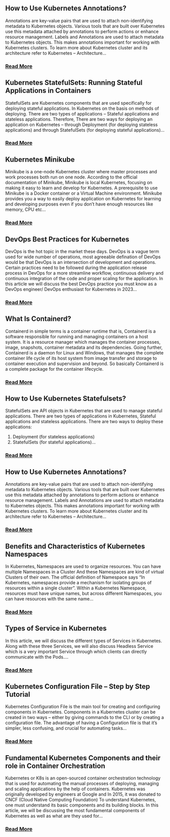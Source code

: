 ## How to Use Kubernetes Annotations?
Annotations are key-value pairs that are used to attach non-identifying metadata to Kubernetes objects. Various tools that are built over Kubernetes use this metadata attached by annotations to perform actions or enhance resource management. Labels and Annotations are used to attach metadata to Kubernetes objects. This makes annotations important for working with Kubernetes clusters. To learn more about Kubernetes cluster and its architecture refer to Kubernetes – Architecture...
### [Read More](https://www.geeksforgeeks.org/how-to-use-kubernetes-annotations/)

## Kubernetes StatefulSets: Running Stateful Applications in Containers
StatefulSets are Kubernetes components that are used specifically for deploying stateful applications. In Kubernetes on the basis on methods of deploying. There are two types of applications – Stateful applications and stateless applications. Therefore, There are two ways for deploying an application on Kubernetes – through Deployment (for deploying stateless applications) and through StatefulSets (for deploying stateful applications)...
### [Read More](https://www.geeksforgeeks.org/kubernetes-statefulsets-running-stateful-applications-in-containers/)

## Kubernetes Minikube
Minikube is a one-node Kubernetes cluster where master processes and work processes both run on one node. According to the official documentation of Minikube, Minikube is local Kubernetes, focusing on making it easy to learn and develop for Kubernetes. A prerequisite to use Minikube is a Docker container or a Virtual Machine environment. Minikube provides you a way to easily deploy application on Kubernetes for learning and developing purposes even if you don’t have enough resources like memory, CPU etc...
### [Read More](https://www.geeksforgeeks.org/kubernetes-minikube/)

## DevOps Best Practices for Kubernetes
DevOps is the hot topic in the market these days. DevOps is a vague term used for wide number of operations, most agreeable defination of DevOps would be that DevOps is an intersection of development and operations. Certain practices need to be followed during the application release process in DevOps for a more streamline workflow, continuous delivery and continuous integration of the code and proper scaling for the application. In this article we will discuss the best DevOps practice you must know as a DevOps engineer/ DevOps enthusiast for Kubernetes in 2023...
### [Read More](https://www.geeksforgeeks.org/devops-best-practices-for-kubernetes/)

## What Is Containerd?
Containerd in simple terms is a container runtime that is, Containerd is a software responsible for running and managing containers on a host system. It is a resource manager which manages the container processes, image, snapshots, container metadata and its dependencies. Going further, Containerd is a daemon for Linux and Windows, that manages the complete container life cycle of its host system from image transfer and storage to container execution and supervision and beyond. So basically Containerd is a complete package for the container lifecycle.
### [Read More](https://www.geeksforgeeks.org/what-is-containerd/)

## How to Use Kubernetes Statefulsets?
StatefulSets are API objects in Kubernetes that are used to manage stateful applications. There are two types of applications in Kubernetes, Stateful applications and stateless applications. There are two ways to deploy these applications:
1. Deployment (for stateless applications)
2. StatefulSets (for stateful applications)...
### [Read More](https://www.geeksforgeeks.org/how-to-use-kubernetes-statefulsets/)

## How to Use Kubernetes Annotations?
Annotations are key-value pairs that are used to attach non-identifying metadata to Kubernetes objects. Various tools that are built over Kubernetes use this metadata attached by annotations to perform actions or enhance resource management. Labels and Annotations are used to attach metadata to Kubernetes objects. This makes annotations important for working with Kubernetes clusters. To learn more about Kubernetes cluster and its architecture refer to Kubernetes – Architecture...
### [Read More](https://www.geeksforgeeks.org/how-to-use-kubernetes-annotations/)

## Benefits and Characteristics of Kubernetes Namespaces
In Kubernetes, Namespaces are used to organize resources. You can have multiple Namespaces in a Cluster And these Namespaces are kind of virtual Clusters of their own. The official definition of Namespace says “In Kubernetes, namespaces provide a mechanism for isolating groups of resources within a single cluster”. Within a Kubernetes Namespace, resources must have unique names, but across different Namespaces, you can have resources with the same name...
### [Read More](https://www.geeksforgeeks.org/benefits-and-characteristics-of-kubernetes-namespaces/)

## Types of Service in Kubernetes
In this article, we will discuss the different types of Services in Kubernetes. Along with these three Services, we will also discuss Headless Service which is a very important Service through which clients can directly communicate with the Pods....
### [Read More](https://www.geeksforgeeks.org/types-of-service-in-kubernetes/)

## Kubernetes Configuration File – Step by Step Tutorial
Kubernetes Configuration File is the main tool for creating and configuring components in Kubernetes. Components in a Kubernetes cluster can be created in two ways – either by giving commands to the CLI or by creating a configuration file. The advantage of having a Configuration file is that it’s simpler, less confusing, and crucial for automating tasks...
### [Read More](https://www.geeksforgeeks.org/kubernetes-configuration-file-step-by-step-tutorial/)

## Fundamental Kubernetes Components and their role in Container Orchestration
Kubernetes or K8s is an open-sourced container orchestration technology that is used for automating the manual processes of deploying, managing and scaling applications by the help of containers. Kubernetes was originally developed by engineers at Google and In 2015, it was donated to CNCF (Cloud Native Computing Foundation)
To understand Kubernetes, one must understand its basic components and its building blocks. In this article, we will be discussing the most fundamental components of Kubernetes as well as what are they used for...
### [Read More](https://www.geeksforgeeks.org/fundamental-kubernetes-components-and-their-role-in-container-orchestration/)
